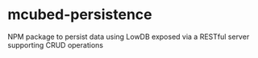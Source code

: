 # mcubed-persistence
NPM package to persist data using LowDB exposed via a RESTful server supporting CRUD operations
